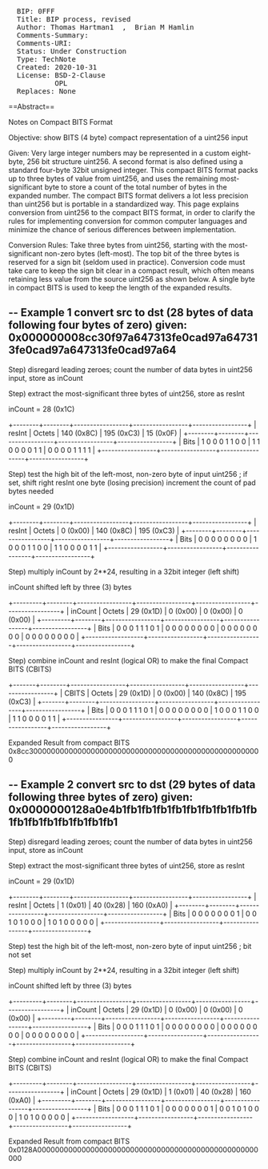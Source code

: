 <pre>
  BIP: 0FFF
  Title: BIP process, revised
  Author: Thomas Hartman1  <email@gmail.com>,  Brian M Hamlin  <email@other.com>
  Comments-Summary: 
  Comments-URI: 
  Status: Under Construction
  Type: TechNote
  Created: 2020-10-31
  License: BSD-2-Clause
           OPL
  Replaces: None
</pre>

==Abstract==


Notes on Compact BITS Format 

Objective: show BITS (4 byte) compact representation of a uint256 input

Given: Very large integer numbers may be represented in a custom eight-byte, 256 bit structure uint256. A second format is also defined using a standard four-byte 32bit unsigned integer. This compact BITS format packs up to three bytes of value from uint256, and uses the remaining most-significant byte to store a count of the total number of bytes in the expanded number. The compact BITS format delivers a lot less precision than uint256 but is portable in a standardized way. This page explains conversion from uint256 to the compact BITS format, in order to clarify the rules for implementing conversion for common computer languages and minimize the chance of serious differences between implementation.

Conversion Rules: Take three bytes from uint256, starting with the most-significant non-zero bytes (left-most). The top bit of the three bytes is reserved for a sign bit (seldom used in practice). Conversion code must take care to keep the sign bit clear in a compact result, which often means retaining less value from the source uint256 as shown below. A single byte in compact BITS is used to keep the length of the expanded results.




--
Example 1 convert src to dst (28 bytes of data following four bytes of zero)
given:  0x000000008cc30f97a647313fe0cad97a647313fe0cad97a647313fe0cad97a64
--------------------------------------------------------------------------

Step) disregard leading zeroes; count the number of data bytes in uint256 input, store as inCount

Step) extract the most-significant three bytes of uint256, store as resInt

inCount = 28 (0x1C)

+--------+--------+-----------------+-----------------+-----------------+
| resInt | Octets |    140 (0x8C)   |    195 (0xC3)   |    15 (0x0F)    |
+--------+--------+-----------------+-----------------+-----------------+
|      Bits       | 1 0 0 0 1 1 0 0 | 1 1 0 0 0 0 1 1 | 0 0 0 0 1 1 1 1 |
+-----------------+-----------------+-----------------+-----------------+

Step) test the high bit of the left-most, non-zero byte of input uint256 ;
      if set,
      shift right resInt one byte (losing precision)
      increment the count of pad bytes needed

inCount = 29 (0x1D)

+--------+--------+-----------------+-----------------+-----------------+
| resInt | Octets |     0 (0x00)    |    140 (0x8C)   |    195 (0xC3)   |
+--------+--------+-----------------+-----------------+-----------------+
|      Bits       | 0 0 0 0 0 0 0 0 | 1 0 0 0 1 1 0 0 | 1 1 0 0 0 0 1 1 |
+-----------------+-----------------+-----------------+-----------------+

Step) multiply inCount by 2**24, resulting in a 32bit integer (left shift)

inCount shifted left by three (3) bytes

+---------+--------+-----------------+-----------------+-----------------+-----------------+
| inCount | Octets |    29 (0x1D)    |     0 (0x00)    |     0 (0x00)    |     0 (0x00)    |
+---------+--------+-----------------+-----------------+-----------------+-----------------+
|       Bits       | 0 0 0 1 1 1 0 1 | 0 0 0 0 0 0 0 0 | 0 0 0 0 0 0 0 0 | 0 0 0 0 0 0 0 0 |
+------------------+-----------------+-----------------+-----------------+-----------------+

Step) combine inCount and resInt (logical OR) to make the final Compact BITS (CBITS)

+-------+--------+-----------------+-----------------+-----------------+-----------------+
| CBITS | Octets |    29 (0x1D)    |     0 (0x00)    |    140 (0x8C)   |    195 (0xC3)   |
+-------+--------+-----------------+-----------------+-----------------+-----------------+
|      Bits      | 0 0 0 1 1 1 0 1 | 0 0 0 0 0 0 0 0 | 1 0 0 0 1 1 0 0 | 1 1 0 0 0 0 1 1 |
+----------------+-----------------+-----------------+-----------------+-----------------+

Expanded Result from compact BITS
0x8cc30000000000000000000000000000000000000000000000000000

--
Example 2  convert src to dst (29 bytes of data following three bytes of zero)
given:  0x0000000128a0e4b1fb1fb1fb1fb1fb1fb1fb1fb1fb1fb1fb1fb1fb1fb1fb1fb1
--------------------------------------------------------------------------

Step) disregard leading zeroes; count the number of data bytes in uint256 input, store as inCount

Step) extract the most-significant three bytes of uint256, store as resInt

inCount = 29 (0x1D)

+--------+--------+-----------------+-----------------+-----------------+
| resInt | Octets |     1 (0x01)    |     40 (0x28)   |    160 (0xA0)   |
+--------+--------+-----------------+-----------------+-----------------+
|      Bits       | 0 0 0 0 0 0 0 1 | 0 0 1 0 1 0 0 0 | 1 0 1 0 0 0 0 0 |
+-----------------+-----------------+-----------------+-----------------+

Step) test the high bit of the left-most, non-zero byte of input uint256 ; bit not set

Step) multiply inCount by 2**24, resulting in a 32bit integer (left shift)

inCount shifted left by three (3) bytes

+---------+--------+-----------------+-----------------+-----------------+-----------------+
| inCount | Octets |    29 (0x1D)    |     0 (0x00)    |     0 (0x00)    |     0 (0x00)    |
+---------+--------+-----------------+-----------------+-----------------+-----------------+
|       Bits       | 0 0 0 1 1 1 0 1 | 0 0 0 0 0 0 0 0 | 0 0 0 0 0 0 0 0 | 0 0 0 0 0 0 0 0 |
+------------------+-----------------+-----------------+-----------------+-----------------+

Step) combine inCount and resInt (logical OR) to make the final Compact BITS (CBITS)

+---------+--------+-----------------+-----------------+-----------------+-----------------+
| inCount | Octets |    29 (0x1D)    |     1 (0x01)    |     40 (0x28)   |    160 (0xA0)   |
+---------+--------+-----------------+-----------------+-----------------+-----------------+
|       Bits       | 0 0 0 1 1 1 0 1 | 0 0 0 0 0 0 0 1 | 0 0 1 0 1 0 0 0 | 1 0 1 0 0 0 0 0 |
+------------------+-----------------+-----------------+-----------------+-----------------+

Expanded Result from compact BITS
0x0128A00000000000000000000000000000000000000000000000000000

